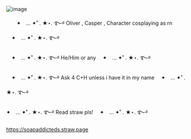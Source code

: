

![image](https://github.com/user-attachments/assets/76fd450a-bad1-4917-9311-300c24e2bbd7)



　　✦　... ✦˚ . ★⋆. ࿐࿔ Oliver , Casper , Character cosplaying as rn 　✦　... ✦˚ . ★⋆. ࿐࿔

　✦　... ✦˚ . ★⋆. ࿐࿔ He/Him or any 　✦　... ✦˚ . ★⋆. ࿐࿔

　✦　... ✦˚ . ★⋆. ࿐࿔ Ask 4 C+H unless i have it in my name 　✦　... ✦˚ . ★⋆. ࿐࿔

✦　... ✦˚ . ★⋆. ࿐࿔ Read straw pls! 　✦　... ✦˚ . ★⋆. ࿐࿔

https://soapaddicteds.straw.page

